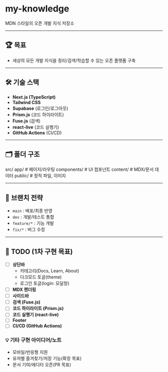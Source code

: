 # my-knowledge

MDN 스타일의 오픈 개발 지식 저장소

---

## 🏆 목표
- 세상의 모든 개발 지식을 정리/검색/학습할 수 있는 오픈 플랫폼 구축

---

## 🛠️ 기술 스택
- **Next.js (TypeScript)**
- **Tailwind CSS**
- **Supabase** (로그인/로그아웃)
- **Prism.js** (코드 하이라이트)
- **Fuse.js** (검색)
- **react-live** (코드 실행기)
- **GitHub Actions** (CI/CD)

--- 

## 🗂️ 폴더 구조
src/
app/          # 페이지/라우팅
components/   # UI 컴포넌트
content/      # MDX/문서 데이터
public/         # 정적 파일, 이미지

---

## 🌲 브랜치 전략
- `main` : 배포/최종 반영
- `dev` : 개발/테스트 통합
- `feature/*` : 기능 개발
- `fix/*` : 버그 수정

---

## 🚩 TODO (1차 구현 목표)
- [ ] **상단바**
  - 카테고리(Docs, Learn, About)
  - 다크모드 토글(theme)
  - 로그인 토글(login: 모달창)
- [ ] **MDX 렌더링**
- [ ] **사이드바**
- [ ] **검색 (Fuse.js)**
- [ ] **코드 하이라이트 (Prism.js)**
- [ ] **코드 실행기 (react-live)**
- [ ] **Footer**
- [ ] **CI/CD (GitHub Actions)**

### 💡 **기타 구현 아이디어/노트**
- 모바일/반응형 지원
- 유저별 즐겨찾기/저장 기능(확장 목표)
- 문서 기여/에디터 오픈(PR 목표)